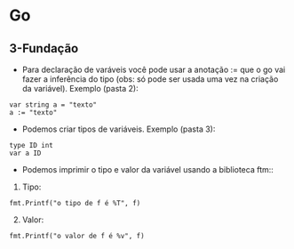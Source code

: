 # Go
##  3-Fundação
- Para declaração de varáveis você pode usar a anotação := que o go vai fazer a inferência do tipo (obs: só pode ser usada uma vez na criação da variável). Exemplo (pasta 2):
```
var string a = "texto"
a := "texto"
```

- Podemos criar tipos de variáveis. Exemplo (pasta 3):
```
type ID int
var a ID
``` 

- Podemos imprimir o tipo e valor da variável usando a biblioteca ftm::
1. Tipo:
``` 
fmt.Printf("o tipo de f é %T", f)
``` 
2. Valor:
``` 
fmt.Printf("o valor de f é %v", f)
``` 